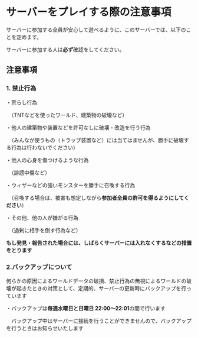 # サーバーをプレイする際の注意事項
サーバーに参加する全員が安心して遊べるように、このサーバーでは、以下のことを定めます。

サーバーに参加する人は**必ず**確認をしてください。
## 注意事項
### 1. 禁止行為
・荒らし行為

　（TNTなどを使ったワールド、建築物の破壊など）

・他人の建築物や装置などを許可なしに破壊・改造を行う行為

　（みんなが使うもの（トラップ装置など）には当てはませんが、勝手に破壊する行為は行わないでください）
 
・他人の心身を傷つけるような行為

　（誹謗中傷など）

・ウィザーなどの強いモンスターを勝手に召喚する行為

　（召喚する場合は、被害も想定しながら**参加者全員の許可を得るようにしてください**）

・その他、他の人が嫌がる行為

　（過剰に相手を倒す行為など）

**もし発見・報告された場合には、しばらくサーバーには入れなくするなどの措置をとります**
### 2.バックアップについて
何らかの原因によるワールドデータの破損、禁止行為の無視によるワールドの破壊が起きたときの対策として、定期的、サーバーの更新時にバックアップを行っています

・バックアップは**毎週水曜日と日曜日 22:00〜22:01**の間で行います

　バックアップ中はサーバーに接続を行うことができませんので、バックアップを行うときはお知らせいたします


 
